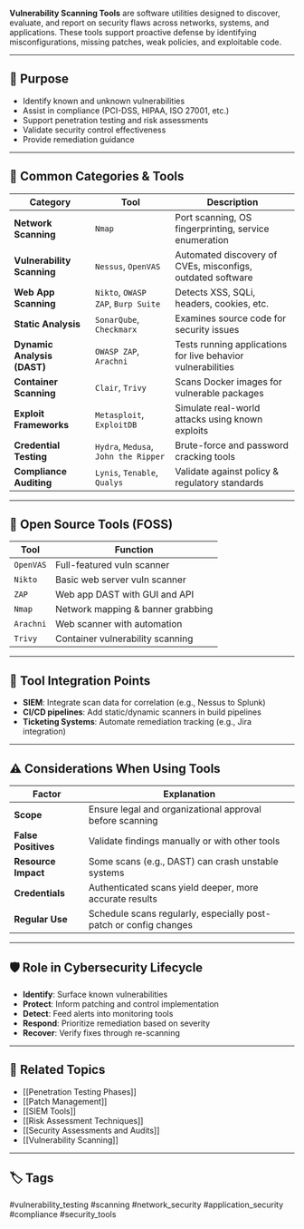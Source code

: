 **Vulnerability Scanning Tools** are software utilities designed to discover, evaluate, and report on security flaws across networks, systems, and applications. These tools support proactive defense by identifying misconfigurations, missing patches, weak policies, and exploitable code.

---

## 🎯 Purpose

- Identify known and unknown vulnerabilities
- Assist in compliance (PCI-DSS, HIPAA, ISO 27001, etc.)
- Support penetration testing and risk assessments
- Validate security control effectiveness
- Provide remediation guidance

---

## 🧰 Common Categories & Tools

| Category                      | Tool                  | Description                                                |
|-------------------------------|------------------------|------------------------------------------------------------|
| **Network Scanning**          | `Nmap`                 | Port scanning, OS fingerprinting, service enumeration      |
| **Vulnerability Scanning**    | `Nessus`, `OpenVAS`    | Automated discovery of CVEs, misconfigs, outdated software |
| **Web App Scanning**          | `Nikto`, `OWASP ZAP`, `Burp Suite` | Detects XSS, SQLi, headers, cookies, etc.            |
| **Static Analysis**           | `SonarQube`, `Checkmarx`| Examines source code for security issues                   |
| **Dynamic Analysis (DAST)**   | `OWASP ZAP`, `Arachni` | Tests running applications for live behavior vulnerabilities|
| **Container Scanning**        | `Clair`, `Trivy`       | Scans Docker images for vulnerable packages                |
| **Exploit Frameworks**        | `Metasploit`, `ExploitDB`| Simulate real-world attacks using known exploits         |
| **Credential Testing**        | `Hydra`, `Medusa`, `John the Ripper` | Brute-force and password cracking tools        |
| **Compliance Auditing**       | `Lynis`, `Tenable`, `Qualys` | Validate against policy & regulatory standards        |

---

## 🧪 Open Source Tools (FOSS)

| Tool         | Function                         |
|--------------|----------------------------------|
| `OpenVAS`    | Full-featured vuln scanner       |
| `Nikto`      | Basic web server vuln scanner    |
| `ZAP`        | Web app DAST with GUI and API    |
| `Nmap`       | Network mapping & banner grabbing|
| `Arachni`    | Web scanner with automation      |
| `Trivy`      | Container vulnerability scanning |

---

## 🧬 Tool Integration Points

- **SIEM**: Integrate scan data for correlation (e.g., Nessus to Splunk)
- **CI/CD pipelines**: Add static/dynamic scanners in build pipelines
- **Ticketing Systems**: Automate remediation tracking (e.g., Jira integration)

---

## ⚠️ Considerations When Using Tools

| Factor           | Explanation                                                  |
|------------------|--------------------------------------------------------------|
| **Scope**        | Ensure legal and organizational approval before scanning     |
| **False Positives** | Validate findings manually or with other tools             |
| **Resource Impact** | Some scans (e.g., DAST) can crash unstable systems         |
| **Credentials**  | Authenticated scans yield deeper, more accurate results       |
| **Regular Use**  | Schedule scans regularly, especially post-patch or config changes |

---

## 🛡️ Role in Cybersecurity Lifecycle

- **Identify**: Surface known vulnerabilities
- **Protect**: Inform patching and control implementation
- **Detect**: Feed alerts into monitoring tools
- **Respond**: Prioritize remediation based on severity
- **Recover**: Verify fixes through re-scanning

---

## 🔗 Related Topics

- [[Penetration Testing Phases]]
- [[Patch Management]]
- [[SIEM Tools]]
- [[Risk Assessment Techniques]]
- [[Security Assessments and Audits]]
- [[Vulnerability Scanning]]

---

## 🏷 Tags

#vulnerability_testing #scanning #network_security #application_security #compliance #security_tools
